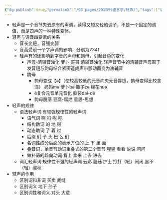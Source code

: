 ```yaml
---
{"dg-publish":true,"permalink":"/03 pages/201现代语言学/轻声/","tags":["语言学"],"created":"2024-11-30T21:04:21.071+08:00","updated":"2025-03-02T15:13:17.451+08:00"}
---
```


- 轻声是一个音节失去原有的声调，读得又短又轻的调子，不是一个固定的调值，而是四声的一种特殊变体。
- 轻声与语音四要素的关系
	- 音长变短，音强变弱
	- 音高受前一个字声调的影响，分别为2341
	- 轻声有的还影响到字音的声母和韵母，引起音色的变化
		- 声母-清辅音浊化 萝卜 哥哥
		  清辅音浊化 轻声音节中的清辅音声母囿于发音短与韵母结合紧密造成声带颤动而变为浊辅音
		- 韵母
			- 韵母变成【ə】（使较高较低的元音向央元音靠拢，韵母变得比较含混） 妈妈mə 萝卜bə 瓶子zə 棉花huə
			- ê复合元音单元音化 脑袋dai-dê
			- 韵母脱落 豆腐-腐烂 意思-思想
- 轻声的规律
	- 语法轻声词 有较强规律性的轻声词
		- 语气词 啊 吗 呢 吧
		- 结构助词 的 地 得
		- 动态助词 了 着 过
		- 后缀 们 子 头 巴 么 们
		- 名词性成分后面的表示方位的 上 下 里 面
		- 叠音词，单音节动词重叠式的第二个音节 猩猩 看看 说说 问问
		- 做补语的趋向动词 看上 拿来 上去 进去
	- 词汇轻声词 规律性不强的轻声词 云彩 蘑菇 护士 打打（轻）闹闹 黑不（轻）溜秋
- 轻声的作用
	- 区别词和非词 买卖 裁缝
	- 区别词义 地下 孙子
	- 区别词性和词义 对头 大意